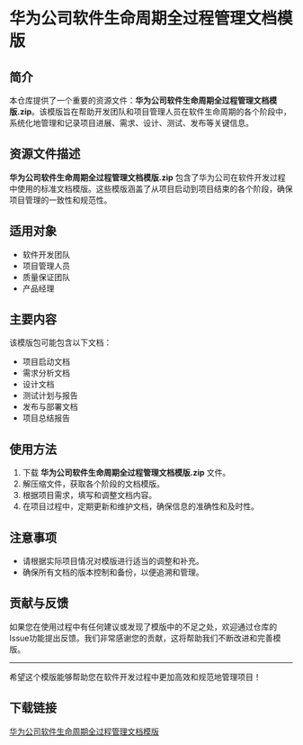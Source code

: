 # 华为公司软件生命周期全过程管理文档模版

## 简介

本仓库提供了一个重要的资源文件：**华为公司软件生命周期全过程管理文档模版.zip**。该模版旨在帮助开发团队和项目管理人员在软件生命周期的各个阶段中，系统化地管理和记录项目进展、需求、设计、测试、发布等关键信息。

## 资源文件描述

**华为公司软件生命周期全过程管理文档模版.zip** 包含了华为公司在软件开发过程中使用的标准文档模版。这些模版涵盖了从项目启动到项目结束的各个阶段，确保项目管理的一致性和规范性。

## 适用对象

- 软件开发团队
- 项目管理人员
- 质量保证团队
- 产品经理

## 主要内容

该模版包可能包含以下文档：

- 项目启动文档
- 需求分析文档
- 设计文档
- 测试计划与报告
- 发布与部署文档
- 项目总结报告

## 使用方法

1. 下载 **华为公司软件生命周期全过程管理文档模版.zip** 文件。
2. 解压缩文件，获取各个阶段的文档模版。
3. 根据项目需求，填写和调整文档内容。
4. 在项目过程中，定期更新和维护文档，确保信息的准确性和及时性。

## 注意事项

- 请根据实际项目情况对模版进行适当的调整和补充。
- 确保所有文档的版本控制和备份，以便追溯和管理。

## 贡献与反馈

如果您在使用过程中有任何建议或发现了模版中的不足之处，欢迎通过仓库的Issue功能提出反馈。我们非常感谢您的贡献，这将帮助我们不断改进和完善模版。

---

希望这个模版能够帮助您在软件开发过程中更加高效和规范地管理项目！

## 下载链接

[华为公司软件生命周期全过程管理文档模版](https://pan.quark.cn/s/af4444d314c0)